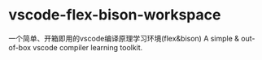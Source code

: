 # vscode-flex-bison-workspace
一个简单、开箱即用的vscode编译原理学习环境(flex&amp;bison) A simple &amp; out-of-box vscode compiler learning toolkit.
